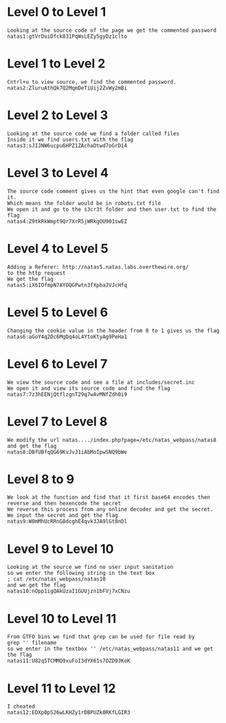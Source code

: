 # Level 0 to Level 1
```
Looking at the source code of the page we get the commented password
natas1:gtVrDuiDfck831PqWsLEZy5gyDz1clto
```

# Level 1 to Level 2
```
Cntrl+u to view source, we find the commented password.
natas2:ZluruAthQk7Q2MqmDeTiUij2ZvWy2mBi
```

# Level 2 to Level 3
```
Looking at the source code we find a folder called files
Inside it we find users.txt with the flag
natas3:sJIJNW6ucpu6HPZ1ZAchaDtwd7oGrD14
```

# Level 3 to Level 4 
```
The source code comment gives us the hint that even google can't find it.
Which means the folder would be in robots.txt file
We open it and go to the s3cr3t folder and then user.txt to find the flag
natas4:Z9tkRkWmpt9Qr7XrR5jWRkgOU901swEZ
```

# Level 4 to Level 5
```
Adding a Referer: http://natas5.natas.labs.overthewire.org/ 
to the http request
We get the flag
natas5:iX6IOfmpN7AYOQGPwtn3fXpbaJVJcHfq
```

# Level 5 to Level 6
```
Changing the cookie value in the header from 0 to 1 gives us the flag
natas6:aGoY4q2Dc6MgDq4oL4YtoKtyAg9PeHa1
```

# Level 6 to Level 7
```
We view the source code and see a file at includes/secret.inc
We open it and view its source code and find the flag
natas7:7z3hEENjQtflzgnT29q7wAvMNfZdh0i9
```

# Level 7 to Level 8
```
We modify the url natas..../index.php?page=/etc/natas_webpass/natas8 and get the flag
natas8:DBfUBfqQG69KvJvJ1iAbMoIpwSNQ9bWe
```

# Level 8 to 9
```
We look at the function and find that it first base64 encodes then reverse and then hexencode the secret
We reverse this process from any online decoder and get the secret.
We input the secret and get the flag
natas9:W0mMhUcRRnG8dcghE4qvk3JA9lGt8nDl
```

# Level 9 to Level 10
```
Looking at the source we find no user input sanitation 
so we enter the following string in the text box 
; cat /etc/natas_webpass/natas10
and we get the flag
natas10:nOpp1igQAkUzaI1GUUjzn1bFVj7xCNzu
```

# Level 10 to Level 11
```
From GTFO bins we find that grep can be used for file read by
grep '' filename
so we enter in the textbox '' /etc/natas_webpass/natas11 and we get the flag
natas11:U82q5TCMMQ9xuFoI3dYX61s7OZD9JKoK
```

# Level 11 to Level 12
```
I cheated
natas12:EDXp0pS26wLKHZy1rDBPUZk0RKfLGIR3

```
